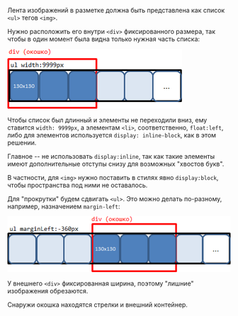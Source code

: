 Лента изображений в разметке должна быть представлена как список `<ul>` тегов `<img>`.

Нужно расположить его внутри `<div>` фиксированного размера, так чтобы в один момент была видна только нужная часть списка:

<img src="carousel1.png">

Чтобы список был длинный и элементы не переходили вниз, ему ставится `width: 9999px`, а элементам `<li>`, соответственно, `float:left`, либо для элементов используется `display: inline-block`, как в этом решении.

Главное -- не использовать `display:inline`, так как такие элементы имеют дополнительные отступы снизу для возможных "хвостов букв".

В частности, для `<img>` нужно поставить в стилях явно `display:block`, чтобы пространства под ними не оставалось.

Для "прокрутки" будем сдвигать `<ul>`. Это можно делать по-разному, например, назначением `margin-left`:

<img src="carousel2.png">

У внешнего `<div>` фиксированная ширина, поэтому "лишние" изображения обрезаются.

Снаружи окошка находятся стрелки и внешний контейнер.
